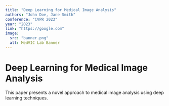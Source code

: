 ```yaml
---
title: "Deep Learning for Medical Image Analysis"
authors: "John Doe, Jane Smith"
conference: "CVPR 2023"
year: "2023"
link: "https://google.com"
image:
  src: "banner.png"
  alt: MedVIC Lab Banner
---
```


# Deep Learning for Medical Image Analysis

This paper presents a novel approach to medical image analysis using deep learning techniques.